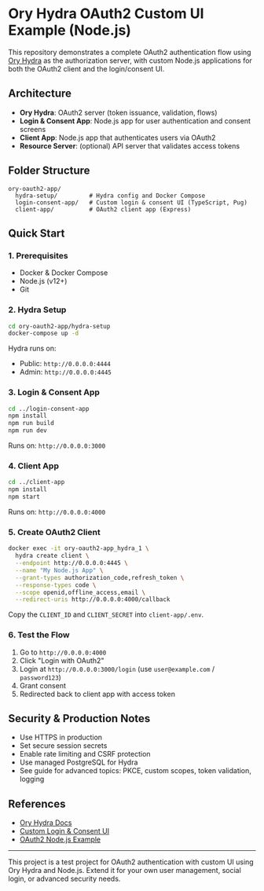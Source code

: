 # Ory Hydra OAuth2 Custom UI Example (Node.js)

This repository demonstrates a complete OAuth2 authentication flow using [Ory Hydra](https://www.ory.sh/hydra) as the authorization server, with custom Node.js applications for both the OAuth2 client and the login/consent UI.

## Architecture

- **Ory Hydra**: OAuth2 server (token issuance, validation, flows)
- **Login & Consent App**: Node.js app for user authentication and consent screens
- **Client App**: Node.js app that authenticates users via OAuth2
- **Resource Server**: (optional) API server that validates access tokens

## Folder Structure

```
ory-oauth2-app/
  hydra-setup/         # Hydra config and Docker Compose
  login-consent-app/   # Custom login & consent UI (TypeScript, Pug)
  client-app/          # OAuth2 client app (Express)
```

## Quick Start

### 1. Prerequisites

- Docker & Docker Compose
- Node.js (v12+)
- Git

### 2. Hydra Setup

```sh
cd ory-oauth2-app/hydra-setup
docker-compose up -d
```

Hydra runs on:
- Public: `http://0.0.0.0:4444`
- Admin: `http://0.0.0.0:4445`

### 3. Login & Consent App

```sh
cd ../login-consent-app
npm install
npm run build
npm run dev
```

Runs on: `http://0.0.0.0:3000`

### 4. Client App

```sh
cd ../client-app
npm install
npm start
```

Runs on: `http://0.0.0.0:4000`

### 5. Create OAuth2 Client

```sh
docker exec -it ory-oauth2-app_hydra_1 \
  hydra create client \
  --endpoint http://0.0.0.0:4445 \
  --name "My Node.js App" \
  --grant-types authorization_code,refresh_token \
  --response-types code \
  --scope openid,offline_access,email \
  --redirect-uris http://0.0.0.0:4000/callback
```

Copy the `CLIENT_ID` and `CLIENT_SECRET` into `client-app/.env`.

### 6. Test the Flow

1. Go to `http://0.0.0.0:4000`
2. Click "Login with OAuth2"
3. Login at `http://0.0.0.0:3000/login` (use `user@example.com` / `password123`)
4. Grant consent
5. Redirected back to client app with access token

## Security & Production Notes

- Use HTTPS in production
- Set secure session secrets
- Enable rate limiting and CSRF protection
- Use managed PostgreSQL for Hydra
- See guide for advanced topics: PKCE, custom scopes, token validation, logging

## References

- [Ory Hydra Docs](https://www.ory.sh/docs/hydra/self-hosted/quickstart)
- [Custom Login & Consent UI](https://www.ory.sh/docs/oauth2-oidc/custom-login-consent/flow)
- [OAuth2 Node.js Example](https://www.ory.sh/docs/getting-started/oauth2-openid/add-oauth2-openid-connect-nodejs-expressjs)

---

This project is a test project for OAuth2 authentication with custom UI using Ory Hydra and Node.js. Extend it for your own user management, social login, or advanced security needs.